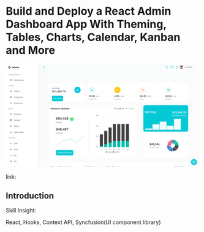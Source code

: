# Build and Deploy a React Admin Dashboard App With Theming, Tables, Charts, Calendar, Kanban and More

![Shoppy](src/data/dashboardpc.png)

link: 
## Introduction

Skill Insight:

React, Hooks, Context API, Syncfusion(UI component library)
